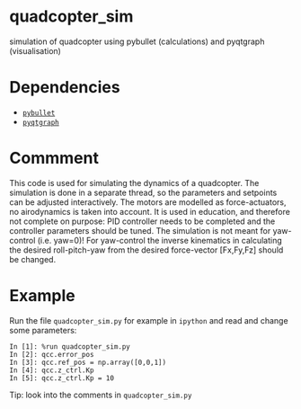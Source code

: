# quadcopter_sim
simulation of quadcopter using pybullet (calculations) and pyqtgraph (visualisation)

# Dependencies
* [`pybullet`](http://bulletphysics.org/wordpress/)
* [`pyqtgraph`](http://www.pyqtgraph.org/)

# Commment
This code is used for simulating the dynamics of a quadcopter. The simulation
is done in a separate thread, so the parameters and setpoints can be adjusted
interactively. The motors are modelled as force-actuators, no airodynamics
is taken into account. It is used in education, and therefore not complete
on purpose: PID controller needs to be completed and the controller
parameters should be tuned. The simulation is not meant for yaw-control
(i.e. yaw=0)! For yaw-control the inverse kinematics in calculating the
desired roll-pitch-yaw from the desired force-vector [Fx,Fy,Fz] should
be changed.

# Example
Run the file `quadcopter_sim.py` for example in `ipython` and read and change some
parameters:
```
In [1]: %run quadcopter_sim.py
In [2]: qcc.error_pos
In [3]: qcc.ref_pos = np.array([0,0,1])
In [4]: qcc.z_ctrl.Kp
In [5]: qcc.z_ctrl.Kp = 10
```
Tip: look into the comments in `quadcopter_sim.py`
